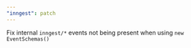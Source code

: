 ```yaml
---
"inngest": patch
---
```


Fix internal `inngest/*` events not being present when using `new EventSchemas()`

